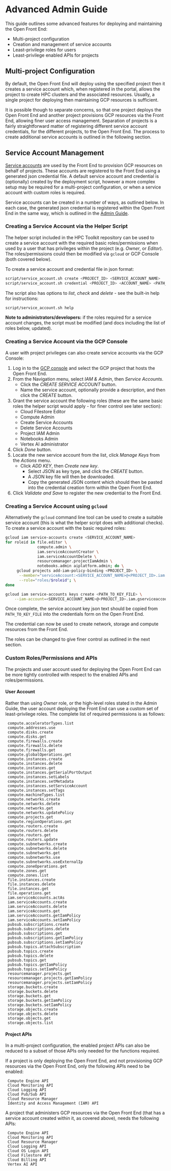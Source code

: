 # Advanced Admin Guide

This guide outlines some advanced features for deploying and maintaining the
Open Front End:

- Multi-project configuration
- Creation and management of service accounts
- Least-privilege roles for users
- Least-privilege enabled APIs for projects

## Multi-project Configuration

By default, the Open Front End will deploy using the specified project then it
creates a service account which, when registered in the portal, allows the
project to create HPC clusters and the associated resources. Usually, a
single project for deploying then maintaining GCP resources is sufficient.

It is possible though to separate concerns, so that one project deploys the
Open Front End and another project provisions GCP resources via the Front End,
allowing finer user access management. Separation of projects is a fairly
straightforward matter of registering different service account credentials, 
for the different projects, to the Open Front End. The process to create
additional service accounts is outlined in the following section.

## Service Account Management

[Service accounts](https://cloud.google.com/iam/docs/service-accounts) are
used by the Front End to provision GCP resources on behalf of projects.
These accounts are registered to the Front End using a generated json
credential file. A default service account and credential is (optionally)
created by the deployment script, however a more complex setup may be required
for a multi-project configuration, or when a service account with custom roles
is required.

Service accounts can be created in a number of ways, as outlined below. In each
case, the generated json credential is registered within the Open Front End
in the same way, which is outlined in the [Admin Guide](../admin_guide/).

### Creating a Service Account via the Helper Script

The helper script included in the HPC Toolkit repository can be used to create
a service account with the required basic roles/permissions when used by a user
that has privileges within the project (e.g. *Owner*, or *Editor*). The
roles/permissions could then be modified via `gcloud` or GCP Console (both
covered below).

To create a service account and credential file in json format:

```bash
script/service_account.sh create <PROJECT_ID> <SERVICE_ACCOUNT_NAME>
script/service_account.sh credential <PROJECT_ID> <ACCOUNT_NAME> <PATH_TO_KEY_FILE>
```

The script also has options to *list*, *check* and *delete* - see the
built-in help for instructions:

```bash
script/service_account.sh help
```

**Note to administrators/developers:** if the roles required for a
service account changes, the script must be modified (and docs including the
list of roles below, updated).

### Creating a Service Account via the GCP Console

A user with project privileges can also create service accounts via the GCP
Console:

1. Log in to the [GCP console](https://console.cloud.google.com/) and select
   the GCP project that hosts the Open Front End.
1. From the Navigation menu, select *IAM & Admin*, then *Service Accounts*.
   - Click the *CREATE SERVICE ACCOUNT* button.
   - Name the service account, optionally provide a description, and then
     click the *CREATE* button.
1. Grant the service account the following roles (these are the same basic
   roles the helper script would apply - for finer control see later section):
   - Cloud Filestore Editor
   - Compute Admin
   - Create Service Accounts
   - Delete Service Accounts
   - Project IAM Admin
   - Notebooks Admin
   - Vertex AI administrator
1. Click *Done* button.
1. Locate the new service account from the list, click *Manage Keys* from the
   *Actions* menu.
   - Click *ADD KEY*, then *Create new key*.
     - Select JSON as key type, and click the *CREATE* button.
     - A JSON key file will then be downloaded.
     - Copy the generated JSON content which should then be pasted into the
       credential creation form within the Open Front End.
1. Click *Validate and Save* to register the new credential to the Front End.

### Creating a Service Account using `gcloud`

Alternatively the `gcloud` command line tool can be used to create a suitable
service account (this is what the helper script does with additional checks).
To create a service account with the basic required roles:

```bash
gcloud iam service-accounts create <SERVICE_ACCOUNT_NAME>
for roleid in file.editor \
              compute.admin \
              iam.serviceAccountCreator \
              iam.serviceAccountDelete \
              resourcemanager.projectIamAdmin \
              notebooks.admin aiplatform.admin; do \
     gcloud projects add-iam-policy-binding <PROJECT_ID> \
      --member="serviceAccount:<SERVICE_ACCOUNT_NAME>@<PROJECT_ID>.iam.gserviceaccount.com" \
      --role="roles/$roleid"; \
done

gcloud iam service-accounts keys create <PATH_TO_KEY_FILE> \
    --iam-account=<SERVICE_ACCOUNT_NAME>@<PROJECT_ID>.iam.gserviceaccount.com
```

Once complete, the service account key json text should be copied from
`PATH_TO_KEY_FILE` into the credentials form on the Open Front End.

The credential can now be used to create network, storage and compute resources
from the Front End.

The roles can be changed to give finer control as outlined in the next section.

### Custom Roles/Permissions and APIs

The projects and user account used for deploying the Open Front End can be more
tightly controlled with respect to the enabled APIs and roles/permissions.

#### User Account

Rather than using *Owner* role, or the high-level roles stated in the Admin
Guide, the user account deploying the Front End can use a custom set of
least-privilege roles. The complete list of required permissions is as follows:
<!-- TODO: this list needs regularly checking and maintaining -->

```Text
 compute.acceleratorTypes.list
 compute.addresses.use
 compute.disks.create
 compute.disks.get
 compute.firewalls.create
 compute.firewalls.delete
 compute.firewalls.get
 compute.globalOperations.get
 compute.instances.create
 compute.instances.delete
 compute.instances.get
 compute.instances.getSerialPortOutput
 compute.instances.setLabels
 compute.instances.setMetadata
 compute.instances.setServiceAccount
 compute.instances.setTags
 compute.machineTypes.list
 compute.networks.create
 compute.networks.delete
 compute.networks.get
 compute.networks.updatePolicy
 compute.projects.get
 compute.regionOperations.get
 compute.routers.create
 compute.routers.delete
 compute.routers.get
 compute.routers.update
 compute.subnetworks.create
 compute.subnetworks.delete
 compute.subnetworks.get
 compute.subnetworks.use
 compute.subnetworks.useExternalIp
 compute.zoneOperations.get
 compute.zones.get
 compute.zones.list
 file.instances.create
 file.instances.delete
 file.instances.get
 file.operations.get
 iam.serviceAccounts.actAs
 iam.serviceAccounts.create
 iam.serviceAccounts.delete
 iam.serviceAccounts.get
 iam.serviceAccounts.getIamPolicy
 iam.serviceAccounts.setIamPolicy
 pubsub.subscriptions.create
 pubsub.subscriptions.delete
 pubsub.subscriptions.get
 pubsub.subscriptions.getIamPolicy
 pubsub.subscriptions.setIamPolicy
 pubsub.topics.attachSubscription
 pubsub.topics.create
 pubsub.topics.delete
 pubsub.topics.get
 pubsub.topics.getIamPolicy
 pubsub.topics.setIamPolicy
 resourcemanager.projects.get
 resourcemanager.projects.getIamPolicy
 resourcemanager.projects.setIamPolicy
 storage.buckets.create
 storage.buckets.delete
 storage.buckets.get
 storage.buckets.getIamPolicy
 storage.buckets.setIamPolicy
 storage.objects.create
 storage.objects.delete
 storage.objects.get
 storage.objects.list
```

<!--TODO: For a TKFE Service Account (the one registered with a credential to administer resources via the portal) is... -->

#### Project APIs

In a multi-project configuration, the enabled project APIs can also be
reduced to a subset of those APIs only needed for the functions required.

If a project is only deploying the Open Front End, and not provisioning GCP
resources via the Open Front End, only the following APIs need to be enabled:

```Text
 Compute Engine API
 Cloud Monitoring API
 Cloud Logging API
 Cloud Pub/Sub API
 Cloud Resource Manager
 Identity and Access Management (IAM) API
```

A project that administers GCP resources via the Open Front End (that has a
service account created within it, as covered above), needs the following APIs:

```Text
 Compute Engine API
 Cloud Monitoring API
 Cloud Resource Manager
 Cloud Logging API
 Cloud OS Login API
 Cloud Filestore API
 Cloud Billing API
 Vertex AI API
```
